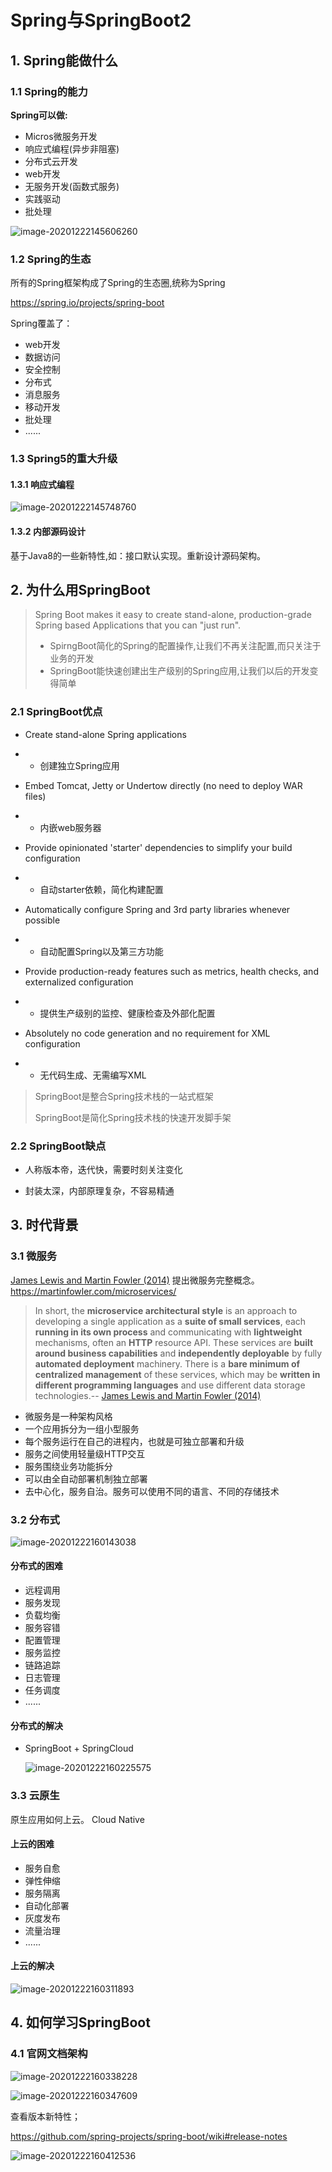 # Spring与SpringBoot2

## 1. Spring能做什么

### 1.1 Spring的能力

**Spring可以做:**

- Micros微服务开发
- 响应式编程(异步非阻塞)
- 分布式云开发
- web开发
- 无服务开发(函数式服务)
- 实践驱动
- 批处理

![image-20201222145606260](assets/image-20201222145606260.png)

### 1.2 Spring的生态

所有的Spring框架构成了Spring的生态圈,统称为Spring

https://spring.io/projects/spring-boot

Spring覆盖了：

- web开发
- 数据访问
- 安全控制
- 分布式
- 消息服务
- 移动开发
- 批处理
- ......

### 1.3 Spring5的重大升级

#### 1.3.1 响应式编程

![image-20201222145748760](assets/image-20201222145748760.png)

#### 1.3.2 内部源码设计

基于Java8的一些新特性,如：接口默认实现。重新设计源码架构。

## 2. 为什么用SpringBoot

> Spring Boot makes it easy to create stand-alone, production-grade Spring based Applications that you can "just run".
>
> 
>
> - SpirngBoot简化的Spring的配置操作,让我们不再关注配置,而只关注于业务的开发
> - SpringBoot能快速创建出生产级别的Spring应用,让我们以后的开发变得简单

### 2.1 SpringBoot优点

- Create stand-alone Spring applications

- - 创建独立Spring应用

- Embed Tomcat, Jetty or Undertow directly (no need to deploy WAR files)

- - 内嵌web服务器

- Provide opinionated 'starter' dependencies to simplify your build configuration

- - 自动starter依赖，简化构建配置

- Automatically configure Spring and 3rd party libraries whenever possible

- - 自动配置Spring以及第三方功能

- Provide production-ready features such as metrics, health checks, and externalized configuration

- - 提供生产级别的监控、健康检查及外部化配置

- Absolutely no code generation and no requirement for XML configuration

- - 无代码生成、无需编写XML



> SpringBoot是整合Spring技术栈的一站式框架
>
> SpringBoot是简化Spring技术栈的快速开发脚手架

### 2.2 SpringBoot缺点

- 人称版本帝，迭代快，需要时刻关注变化

- 封装太深，内部原理复杂，不容易精通

## 3. 时代背景

### 3.1 微服务

[James Lewis and Martin Fowler (2014)](https://martinfowler.com/articles/microservices.html)  提出微服务完整概念。https://martinfowler.com/microservices/

> In short, the **microservice architectural style** is an approach to developing a single application as a **suite of small services**, each **running in its own process** and communicating with **lightweight** mechanisms, often an **HTTP** resource API. These services are **built around business capabilities** and **independently deployable** by fully **automated deployment** machinery. There is a **bare minimum of centralized management** of these services, which may be **written in different programming languages** and use different data storage technologies.-- [James Lewis and Martin Fowler (2014)](https://martinfowler.com/articles/microservices.html)

- 微服务是一种架构风格
- 一个应用拆分为一组小型服务
- 每个服务运行在自己的进程内，也就是可独立部署和升级
- 服务之间使用轻量级HTTP交互
- 服务围绕业务功能拆分
- 可以由全自动部署机制独立部署
- 去中心化，服务自治。服务可以使用不同的语言、不同的存储技术

### 3.2 分布式

![image-20201222160143038](assets/image-20201222160143038.png)

#### 分布式的困难

- 远程调用
- 服务发现
- 负载均衡
- 服务容错
- 配置管理
- 服务监控
- 链路追踪
- 日志管理
- 任务调度
- ......

#### 分布式的解决

- SpringBoot + SpringCloud

  ![image-20201222160225575](assets/image-20201222160225575.png)

### 3.3 云原生

原生应用如何上云。 Cloud Native



#### 上云的困难

- 服务自愈
- 弹性伸缩
- 服务隔离
- 自动化部署
- 灰度发布
- 流量治理
- ......

#### 上云的解决

![image-20201222160311893](assets/image-20201222160311893.png)

## 4. 如何学习SpringBoot

### 4.1 官网文档架构

![image-20201222160338228](assets/image-20201222160338228.png)

![image-20201222160347609](assets/image-20201222160347609.png)

查看版本新特性；

https://github.com/spring-projects/spring-boot/wiki#release-notes

![image-20201222160412536](assets/image-20201222160412536.png)

